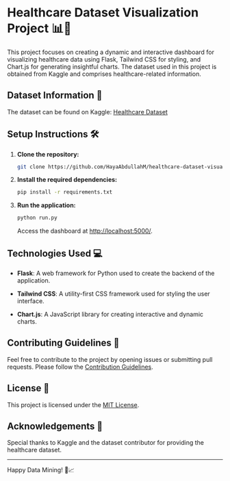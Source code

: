 # Healthcare Dataset Visualization Project 📊🏥

This project focuses on creating a dynamic and interactive dashboard for visualizing healthcare data using Flask, Tailwind CSS for styling, and Chart.js for generating insightful charts. The dataset used in this project is obtained from Kaggle and comprises healthcare-related information.

## Dataset Information 📂

The dataset can be found on Kaggle: [Healthcare Dataset](https://www.kaggle.com/datasets/prasad22/healthcare-dataset)

## Setup Instructions 🛠️

1. **Clone the repository:**

   ```bash
   git clone https://github.com/HayaAbdullahM/healthcare-dataset-visualization.git
   ```

2. **Install the required dependencies:**

   ```bash
   pip install -r requirements.txt
   ```

3. **Run the application:**

   ```bash
   python run.py
   ```

   Access the dashboard at [http://localhost:5000/](http://localhost:5000/).

## Technologies Used 💻

- **Flask**: A web framework for Python used to create the backend of the application.

- **Tailwind CSS**: A utility-first CSS framework used for styling the user interface.

- **Chart.js**: A JavaScript library for creating interactive and dynamic charts.

## Contributing Guidelines 🤝

Feel free to contribute to the project by opening issues or submitting pull requests. Please follow the [Contribution Guidelines](CONTRIBUTING.md).

## License 📜

This project is licensed under the [MIT License](LICENSE).

## Acknowledgements 🙏

Special thanks to Kaggle and the dataset contributor for providing the healthcare dataset.

---

Happy Data Mining! 🚀📈